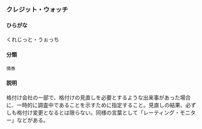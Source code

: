 <div style="display:none;">

## [あ行](securities-terms?id=あ行)
## [か行](securities-terms?id=か行)

</div>

### クレジット・ウォッチ

#### ひらがな

くれじっと・うぉっち

#### 分類

`債券`

#### 説明

格付け会社の一部で、格付けの見直しを必要とするような出来事があった場合に、一時的に調査中であることを示すために指定すること。見直しの結果、必ずしも格付け変更となるとは限らない。同様の言葉として「レーティング・モニター」などがある。

<div style="display:none;">

## [さ行](securities-terms?id=さ行)
## [た行](securities-terms?id=た行)
## [な行](securities-terms?id=な行)
## [は行](securities-terms?id=は行)
## [ま行](securities-terms?id=ま行)
## [や行](securities-terms?id=や行)
## [ら行](securities-terms?id=ら行)
## [わ行](securities-terms?id=わ行)
## [英数字・記号](securities-terms?id=英数字・記号)

</div>

